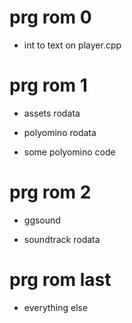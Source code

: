# prg rom 0

- int to text on player.cpp

# prg rom 1

- assets rodata

- polyomino rodata

- some polyomino code

# prg rom 2

- ggsound

- soundtrack rodata

# prg rom last
- everything else
